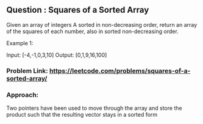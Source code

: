 ## Question : Squares of a Sorted Array
Given an array of integers A sorted in non-decreasing order, return an array of the squares of each number, also in sorted non-decreasing order.

Example 1:

Input: [-4,-1,0,3,10]
Output: [0,1,9,16,100]

### Problem Link: https://leetcode.com/problems/squares-of-a-sorted-array/

### Approach: 
Two pointers have been used to move through the array and store the product such that the resulting vector stays in a sorted form
